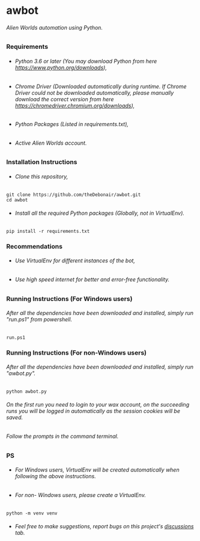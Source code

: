 # awbot
###### Alien Worlds automation using Python.

### Requirements
- ###### Python 3.6 or later (You may download Python from here https://www.python.org/downloads),
- ###### Chrome Driver (Downloaded automatically during runtime. If Chrome Driver could not be downloaded automatically, please manually download the correct version from here https://chromedriver.chromium.org/downloads),
- ###### Python Packages (Listed in requirements.txt),
- ###### Active Alien Worlds account.

### Installation Instructions
- ###### Clone this repository,
```
git clone https://github.com/theDebonair/awbot.git
cd awbot
```
- ###### Install all the required Python packages (Globally, not in VirtualEnv).
```
pip install -r requirements.txt
```

### Recommendations
- ###### Use VirtualEnv for different instances of the bot,
- ###### Use high speed internet for better and error-free functionality.

### Running Instructions (For Windows users)
###### After all the dependencies have been downloaded and installed, simply run "run.ps1" from powershell.
```
run.ps1
```

### Running Instructions (For non-Windows users)
###### After all the dependencies have been downloaded and installed, simply run "awbot.py".
```
python awbot.py
```

###### On the first run you need to login to your wax account, on the succeeding runs you will be logged in automatically as the session cookies will be saved.

###### Follow the prompts in the command terminal.

### PS
- ###### For Windows users, VirtualEnv will be created automatically when following the above instructions.
- ###### For non- Windows users, please create a VirtualEnv.
```
python -m venv venv
```
- ###### Feel free to make suggestions, report bugs on this project's [discussions](https://github.com/theDebonair/ryzenadj_2500u_a315/discussions) tab.
